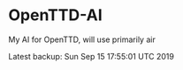 # OpenTTD-AI
My AI for OpenTTD, will use primarily air

Latest backup: Sun Sep 15 17:55:01 UTC 2019
